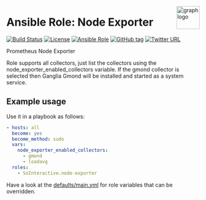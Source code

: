 <p><img src="https://www.circonus.com/wp-content/uploads/2015/03/sol-icon-itOps.png" alt="graph logo" title="graph" align="right" height="60" /></p>

Ansible Role: Node Exporter
===========================

[![Build Status](https://travis-ci.org/SoInteractive/ansible-node-exporter.svg?branch=master)](https://travis-ci.org/SoInteractive/ansible-node-exporter) [![License](https://img.shields.io/badge/license-MIT%20License-brightgreen.svg)](https://opensource.org/licenses/MIT) [![Ansible Role](https://img.shields.io/badge/ansible%20role-SoInteractive.node-exporter-blue.svg)](https://galaxy.ansible.com/SoInteractive/node-exporter/) [![GitHub tag](https://img.shields.io/github/tag/sointeractive/ansible-node-exporter.svg)](https://github.com/SoInteractive/ansible-node-exporter/tags) [![Twitter URL](https://img.shields.io/twitter/follow/sointeractive.svg?style=social&label=Follow%20%40SoInteractive)](https://twitter.com/sointeractive)

Prometheus Node Exporter

Role supports all collectors, just list the collectors using the node_exporter_enabled_collectors variable. If the gmond collector is selected then Ganglia Gmond will be installed and started as a system service.

Example usage
-------------

Use it in a playbook as follows:
```yaml
- hosts: all
  become: yes
  become_method: sudo
  vars:
    node_exporter_enabled_collectors:
      - gmond
      - loadavg
  roles:
    - SoInteractive.node-exporter
```

Have a look at the [defaults/main.yml](defaults/main.yml) for role variables
that can be overridden.
